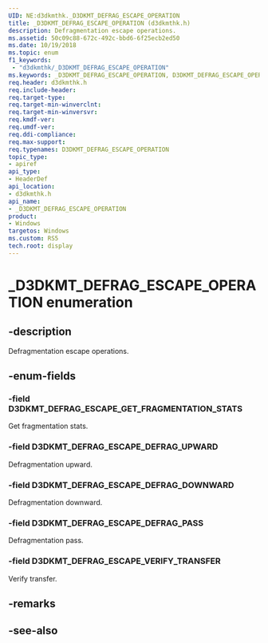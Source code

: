 ```yaml
---
UID: NE:d3dkmthk._D3DKMT_DEFRAG_ESCAPE_OPERATION
title: _D3DKMT_DEFRAG_ESCAPE_OPERATION (d3dkmthk.h)
description: Defragmentation escape operations.
ms.assetid: 50c09c88-672c-492c-bbd6-6f25ecb2ed50
ms.date: 10/19/2018
ms.topic: enum
f1_keywords:
 - "d3dkmthk/_D3DKMT_DEFRAG_ESCAPE_OPERATION"
ms.keywords: _D3DKMT_DEFRAG_ESCAPE_OPERATION, D3DKMT_DEFRAG_ESCAPE_OPERATION, 
req.header: d3dkmthk.h
req.include-header:
req.target-type:
req.target-min-winverclnt:
req.target-min-winversvr:
req.kmdf-ver:
req.umdf-ver:
req.ddi-compliance:
req.max-support:
req.typenames: D3DKMT_DEFRAG_ESCAPE_OPERATION
topic_type: 
- apiref
api_type: 
- HeaderDef
api_location: 
- d3dkmthk.h
api_name: 
- _D3DKMT_DEFRAG_ESCAPE_OPERATION
product:
- Windows
targetos: Windows
ms.custom: RS5
tech.root: display
---
```


# _D3DKMT_DEFRAG_ESCAPE_OPERATION enumeration

## -description

Defragmentation escape operations.

## -enum-fields

### -field D3DKMT_DEFRAG_ESCAPE_GET_FRAGMENTATION_STATS 

Get fragmentation stats.

### -field D3DKMT_DEFRAG_ESCAPE_DEFRAG_UPWARD 

Defragmentation upward.

### -field D3DKMT_DEFRAG_ESCAPE_DEFRAG_DOWNWARD 

Defragmentation downward.

### -field D3DKMT_DEFRAG_ESCAPE_DEFRAG_PASS 

Defragmentation pass.

### -field D3DKMT_DEFRAG_ESCAPE_VERIFY_TRANSFER 

Verify transfer.

## -remarks

## -see-also
